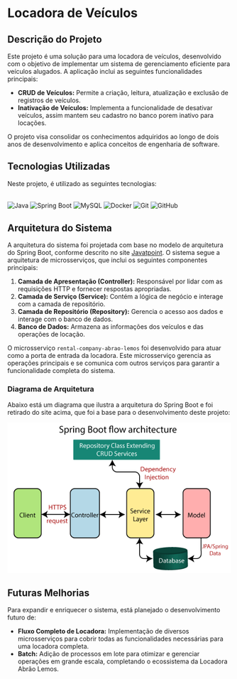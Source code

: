 # Locadora de Veículos

## Descrição do Projeto

Este projeto é uma solução para uma locadora de veículos, desenvolvido com o objetivo de implementar um sistema de gerenciamento eficiente para veículos alugados. A aplicação inclui as seguintes funcionalidades principais:

- **CRUD de Veículos:** Permite a criação, leitura, atualização e exclusão de registros de veículos.
- **Inativação de Veículos:** Implementa a funcionalidade de desativar veículos, assim mantem seu cadastro no banco porem inativo para locações.

O projeto visa consolidar os conhecimentos adquiridos ao longo de dois anos de desenvolvimento e aplica conceitos de engenharia de software.

## Tecnologias Utilizadas

Neste projeto, é utilizado as seguintes tecnologias:

<div style="display: inline_block"><br>
  <img align="center" alt="Java" height="60" width="60" src="https://cdn.jsdelivr.net/gh/devicons/devicon/icons/java/java-original.svg">
  <img align="center" alt="Spring Boot" height="60" width="60" src="https://cdn.jsdelivr.net/gh/devicons/devicon/icons/spring/spring-original.svg">
  <img align="center" alt="MySQL" height="60" width="60" src="https://cdn.jsdelivr.net/gh/devicons/devicon/icons/mysql/mysql-original.svg">
  <img align="center" alt="Docker" height="60" width="60" src="https://cdn.jsdelivr.net/gh/devicons/devicon/icons/docker/docker-original.svg">
  <img align="center" alt="Git" height="60" width="60" src="https://cdn.jsdelivr.net/gh/devicons/devicon/icons/git/git-original.svg">
  <img align="center" alt="GitHub" height="60" width="60" src="https://cdn.jsdelivr.net/gh/devicons/devicon/icons/github/github-original.svg">
</div>

## Arquitetura do Sistema

A arquitetura do sistema foi projetada com base no modelo de arquitetura do Spring Boot, conforme descrito no site [Javatpoint](https://www.javatpoint.com/spring-boot-architecture). O sistema segue a arquitetura de microsserviços, que inclui os seguintes componentes principais:

1. **Camada de Apresentação (Controller):** Responsável por lidar com as requisições HTTP e fornecer respostas apropriadas.
2. **Camada de Serviço (Service):** Contém a lógica de negócio e interage com a camada de repositório.
3. **Camada de Repositório (Repository):** Gerencia o acesso aos dados e interage com o banco de dados.
4. **Banco de Dados:** Armazena as informações dos veículos e das operações de locação.

O microsserviço `rental-company-abrao-lemos` foi desenvolvido para atuar como a porta de entrada da locadora. Este microsserviço gerencia as operações principais e se comunica com outros serviços para garantir a funcionalidade completa do sistema.

### Diagrama de Arquitetura

Abaixo está um diagrama que ilustra a arquitetura do Spring Boot e foi retirado do site acima, que foi a base para o desenvolvimento deste projeto:

![Spring Boot Architecture](images/arquitecturespringboot.png)

## Futuras Melhorias

Para expandir e enriquecer o sistema, está planejado o desenvolvimento futuro de:

- **Fluxo Completo de Locadora:** Implementação de diversos microsserviços para cobrir todas as funcionalidades necessárias para uma locadora completa.
- **Batch:** Adição de processos em lote para otimizar e gerenciar operações em grande escala, completando o ecossistema da Locadora Abrão Lemos.
